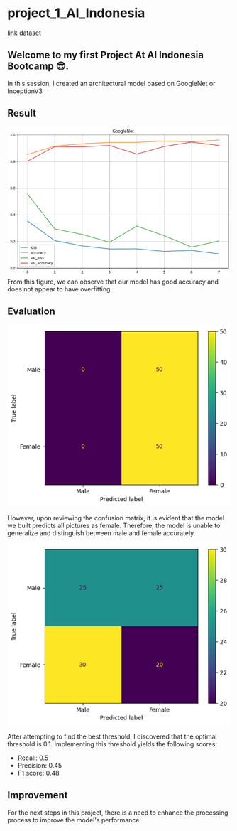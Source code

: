# project_1_AI_Indonesia
[link dataset](https://drive.google.com/drive/folders/1aeEHgCQtE119mY5JjIwVBys0LR0P8SxJ?hl=id)

## Welcome to my first Project At AI Indonesia Bootcamp :sunglasses:.
In this session, I created an architectural model based on GoogleNet or InceptionV3

## Result
![Accuracy](https://github.com/bayuzen19/project_1_AI_Indonesia/blob/main/assets/accuracy_history.png)
From this figure, we can observe that our model has good accuracy and does not appear to have overfitting.

## Evaluation
![Confussion Matrix](https://github.com/bayuzen19/project_1_AI_Indonesia/blob/main/assets/confussion_matrix.png)

However, upon reviewing the confusion matrix, it is evident that the model we built predicts all pictures as female. Therefore, the model is unable to generalize and distinguish between male and female accurately.

![Confussion Matrix](https://github.com/bayuzen19/project_1_AI_Indonesia/blob/main/assets/after_adjusted_threshold.png)

After attempting to find the best threshold, I discovered that the optimal threshold is 0.1. Implementing this threshold yields the following scores:
- Recall: 0.5
- Precision: 0.45
- F1 score: 0.48

## Improvement
For the next steps in this project, there is a need to enhance the processing process to improve the model's performance.
